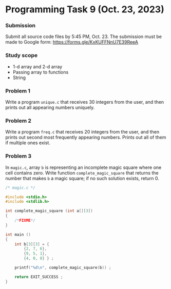# Programming Task 9 (Oct. 23, 2023)

### Submission

Submit all source code files by 5:45 PM, Oct. 23.
The submission must be made to Google form: https://forms.gle/KxKUFFNnU7E39ReeA


### Study scope
* 1-d array and 2-d array
* Passing array to functions
* String

### Problem 1 ###

Write a program ``unique.c`` that receives 30 integers from the user, and then prints out all appearing numbers uniquely.

### Problem 2 ###

Write a program ``freq.c`` that receives 20 integers from the user, and then prints out second most frequently appearing numbers. Prints out all of them if multiple ones exist.

### Problem 3 ###

In ``magic.c``, array ``b`` is representing an incomplete magic square where one cell contains zero.
Write function ``complete_magic_square`` that returns the number that makes ``b`` a magic square; if no such solution exists, return 0.


```C
/* magic.c */

#include <stdio.h>
#include <stdlib.h>

int complete_magic_square (int a[][3]) 
{
	/*FIXME*/
}

int main ()
{
	int b[3][3] = {
		{2, 7, 6}, 
		{9, 5, 1}, 
		{4, 0, 8} } ;

	printf("%d\n", complete_magic_square(b)) ;

	return EXIT_SUCCESS ;
}
```
